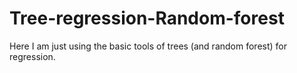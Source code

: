 # Tree-regression-Random-forest
Here I am just using the basic tools of trees (and random forest) for regression.
